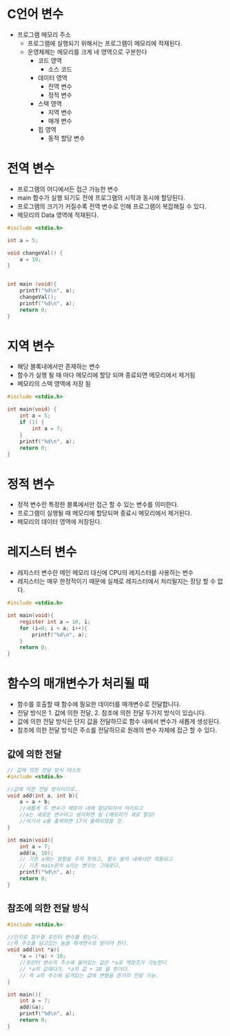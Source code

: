 # C언어 변수

- 프로그램 메모리 주소
    - 프로그램에 실행되기 위해서는 프로그램이 메모리에 적재된다.
    - 운영체제는 메모리를 크게 네 영역으로 구분한다
        - 코드 영역
            - 소스 코드
        - 데이터 영역
            - 전역 변수
            - 정적 변수
        - 스택 영역
            - 지역 변수
            - 매개 변수
        - 힙 영역
            - 동적 할당 변수

# 전역 변수
- 프로그램의 어디에서든 접근 가능한 변수
- main 함수가 실행 되기도 전에 프로그램의 시작과 동시에 할당된다.
- 프로그램의 크기가 커질수록 전역 변수로 인해 프로그램이 복잡해질 수 있다.
- 메모리의 Data 영역에 적재된다.

```c
#include <stdio.h>

int a = 5;

void changeVal() {
    a = 10;
}


int main (void){
    printf("%d\n", a);
    changeVal();
    printf("%d\n", a);
    return 0;
}
```

# 지역 변수
- 해당 블록내에서만 존재하는 변수
- 함수가 실행 될 때 마다 메모리에 할당 되며 종료되면 메모리에서 제거됨
- 메모리의 스택 영역에 저장 됨


```c
#include <stdio.h>

int main(void) {
    int a = 5;
    if (1) {
        int a = 7;
    }
    printf("%d\n", a);
    return 0;
}
```
# 정적 변수
- 정적 변수란 특정한 블록에서만 접근 할 수 있는 변수를 의미한다.
- 프로그램이 실행될 때 메모리에 할당되며 종료시 메모리에서 제거된다.
- 메모리의 데이터 영역에 저장된다.

# 레지스터 변수
- 레지스터 변수란 메인 메모리 대신에 CPU의 레지스터를 사용하는 변수
- 레지스터는 매우 한정적이기 때문에 실제로 레지스터에서 처리될지는 장담 할 수 없다.

```c
#include <stdio.h>

int main(void){
    register int a = 10, i;
    for (i=0; i < a; i++){
        printf("%d\n", a);
    }
    return 0;
}
```

# 함수의 매개변수가 처리될 때
- 함수를 호출할 때 함수에 필요한 데이터를 매개변수로 전달합니다.
- 전달 방식은 1. 값에 의한 전달, 2. 참조에 의한 전달 두가지 방식이 있습니다.
- 값에 의한 전달 방식은 단지 값을 전달하므로 함수 내에서 변수가 새롭게 생성된다.
- 참조에 의한 전달 방식은 주소를 전달하므로 원래의 변수 자체에 접근 할 수 있다.

## 값에 의한 전달

```c
// 값에 의한 전달 방식 테스트
#include <stdio.h>

//값에 의한 전달 방식이므로..
void add(int a, int b){
    a = a + b;
    //새롭게 두 변수가 메모리 내에 할당되어서 처리되고
    //a는 새로운 변수라고 생각하면 됨 (메모리가 새로 할당)
    //여기서 a를 출력하면 17이 출력되었을 것.
}

int main(void){
    int a = 7;
    add(a, 10);
    // 기존 a에는 영향을 주지 못하고, 함수 블럭 내에서만 적용되고
    // 기존 main문의 a라는 변수는 그대로다.
    printf("%d\n", a);
    return 0;
}
```


## 참조에 의한 전달 방식

```c
#include <stdio.h>

//인자로 정수형 포인터 변수를 받는다.
//즉 주소를 담고있는 놈을 매개변수로 받아야 한다.
void add(int *a){
    *a = (*a) + 10;
    //포인터 변수의 주소에 들어있는 값은 *a로 역참조가 가능한디
    // *a의 값에다가. *a의 값 + 10 을 한거다.
    // 즉 a의 주소에 담겨있는 값에 변형을 준거라 전달 가능.
}

int main(){
    int a = 7;
    add(&a);
    printf("%d\n", a);
    return 0;
}
```

